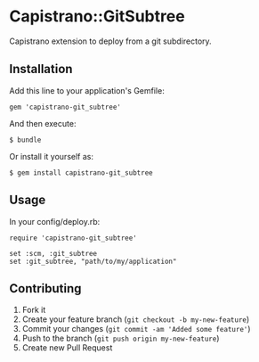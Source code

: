 # Capistrano::GitSubtree

Capistrano extension to deploy from a git subdirectory.

## Installation

Add this line to your application's Gemfile:

    gem 'capistrano-git_subtree'

And then execute:

    $ bundle

Or install it yourself as:

    $ gem install capistrano-git_subtree

## Usage

In your config/deploy.rb:

	require 'capistrano-git_subtree'

	set :scm, :git_subtree
	set :git_subtree, "path/to/my/application"

## Contributing

1. Fork it
2. Create your feature branch (`git checkout -b my-new-feature`)
3. Commit your changes (`git commit -am 'Added some feature'`)
4. Push to the branch (`git push origin my-new-feature`)
5. Create new Pull Request
